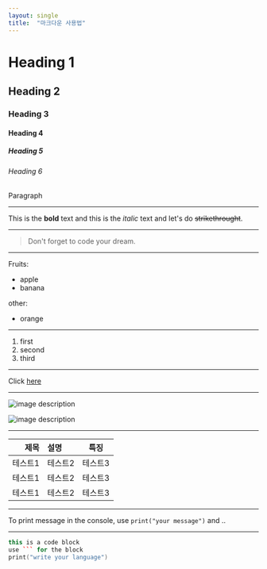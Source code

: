 ```yaml
---
layout: single
title:  "마크다운 사용법"
---
```


<!--Heading-->
# Heading 1
## Heading 2
### Heading 3
#### Heading 4
##### Heading 5
###### Heading 6

Paragraph
<!--Line-->

---

<!--Text attributes-->
This is the **bold** text and this is the *italic* text and let's do ~~strikethrought~~.

---

<!--Quote-->
> Don't forget to code your dream.

---

<!--Bullet list-->
Fruits:
* apple
* banana

other:
- orange

---

<!--Numberd list-->
1. first
2. second
3. third

---

<!--Link-->
Click [here](https://hyuny223.github.io)

---

<!--Image-->
![image description](../docs/assets/images/3953273590_704e3899d5_m.jpg)


![image description](https://user-images.githubusercontent.com/58837749/154258787-21eb1b64-91c0-46eb-97b0-383ae620236f.png)


---

<!--Table-->

|제목|설명|특징|
|---:|:---|:---:|
|테스트1|테스트2|테스트3|
|테스트1|테스트2|테스트3|
|테스트1|테스트2|테스트3|

---
<!--Code-->
To print message in the console, use `print("your message")` and ..

---

```c++
this is a code block
use ``` for the block
print("write your language")
```